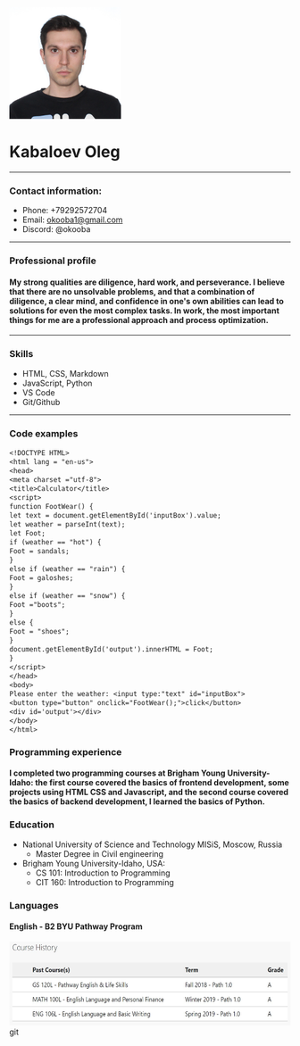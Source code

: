<img src="https://github.com/okooba/rsschool-cv/blob/gh-pages/logo.png.png" alt="photo" width="200" height="200">

# Kabaloev Oleg
---
### Contact information:
 * Phone: +79292572704
 * Email: okooba1@gmail.com
 * Discord: @okooba
---
### Professional profile
#### My strong qualities are diligence, hard work, and perseverance. I believe that there are no unsolvable problems, and that a combination of diligence, a clear mind, and confidence in one's own abilities can lead to solutions for even the most complex tasks. In work, the most important things for me are a professional approach and process optimization.
---
### Skills
* HTML, CSS, Markdown
* JavaScript, Python
* VS Code
* Git/Github
 ---
 ### Code examples 
```
<!DOCTYPE HTML>
<html lang = "en-us">
<head>
<meta charset ="utf-8">
<title>Calculator</title>
<script>
function FootWear() {
let text = document.getElementById('inputBox').value;
let weather = parseInt(text);
let Foot;
if (weather == "hot") {
Foot = sandals;
} 
else if (weather == "rain") { 
Foot = galoshes;
} 
else if (weather == "snow") {
Foot ="boots";
} 
else { 
Foot = "shoes";
} 
document.getElementById('output').innerHTML = Foot;
} 
</script> 
</head>
<body>
Please enter the weather: <input type:"text" id="inputBox">
<button type="button" onclick="FootWear();">click</button>
<div id='output'></div> 
</body>
</html>
```
### Programming experience
#### I completed two programming courses at Brigham Young University-Idaho: the first course covered the basics of frontend development, some projects using HTML CSS and Javascript, and the second course covered the basics of backend development, I learned the basics of Python.
### Education 
* National University of Science and Technology MISiS, Moscow, Russia
    + Master Degree in Civil engineering 
* Brigham Young University-Idaho, USA:
    + CS 101: Introduction to Programming
    + CIT 160: Introduction to Programming
### Languages 
#### English - B2 BYU Pathway Program 
<img src="https://github.com/okooba/rsschool-cv/blob/gh-pages/english.png" alt="photo" width="600" height="150">
    git 